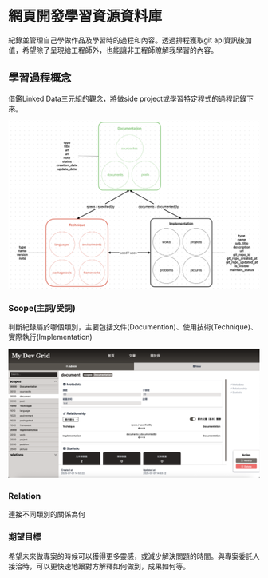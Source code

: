 # 網頁開發學習資源資料庫

紀錄並管理自己學做作品及學習時的過程和內容。透過排程獲取git api資訊後加值，希望除了呈現給工程師外，也能讓非工程師瞭解我學習的內容。

## 學習過程概念

借鑑Linked Data三元組的觀念，將做side project或學習特定程式的過程記錄下來。

![er_model](https://github.com/jerryyehself/my-dev-grid/blob/main/er_model.png?raw=true "架構概念圖")

### Scope(主詞/受詞)

判斷紀錄屬於哪個類別，主要包括文件(Documention)、使用技術(Technique)、實際執行(Implementation)

![er_model](https://github.com/jerryyehself/my-dev-grid/blob/main/scope_sample.png?raw=true "架構概念圖")

### Relation

連接不同類別的關係為何

### 期望目標

希望未來做專案的時候可以獲得更多靈感，或減少解決問題的時間。與專案委託人接洽時，可以更快速地跟對方解釋如何做到，成果如何等。
